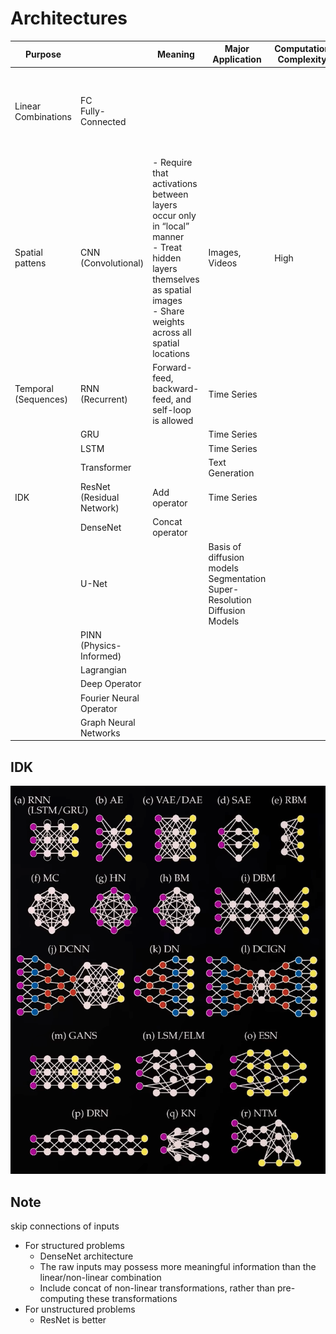 # Architectures

| Purpose                 |                                | Meaning                                                                                                                                                                          | Major<br />Application                                                                  | Computation<br />Complexity | Limitation                                                                         | Advantage                                                        |
| ----------------------- | ------------------------------ | -------------------------------------------------------------------------------------------------------------------------------------------------------------------------------- | --------------------------------------------------------------------------------------- | --------------------------- | ---------------------------------------------------------------------------------- | ---------------------------------------------------------------- |
| Linear Combinations     | FC<br />Fully-Connected        |                                                                                                                                                                                  |                                                                                         |                             | Poor scalability for large input sizes<br />Do not capture “intuitive” invariances |                                                                  |
| Spatial pattens         | CNN<br />(Convolutional)       | - Require that activations between layers occur only in “local” manner<br />- Treat hidden layers themselves as spatial images<br />- Share weights across all spatial locations | Images, Videos                                                                          | High                        |                                                                                    | Reduce parameter count<br />Capture [some] “natural” invariances |
| Temporal<br>(Sequences) | RNN<br />(Recurrent)           | Forward-feed, backward-feed, and self-loop is allowed                                                                                                                            | Time Series                                                                             |                             |                                                                                    |                                                                  |
|                         | GRU                            |                                                                                                                                                                                  | Time Series                                                                             |                             |                                                                                    |                                                                  |
|                         | LSTM                           |                                                                                                                                                                                  | Time Series                                                                             |                             |                                                                                    |                                                                  |
|                         | Transformer                    |                                                                                                                                                                                  | Text Generation                                                                         |                             |                                                                                    |                                                                  |
| IDK                     | ResNet<br />(Residual Network) | Add operator                                                                                                                                                                     | Time Series                                                                             |                             |                                                                                    |                                                                  |
|                         | DenseNet                       | Concat operator                                                                                                                                                                  |                                                                                         |                             |                                                                                    |                                                                  |
|                         | U-Net                          |                                                                                                                                                                                  | Basis of diffusion models<br />Segmentation<br />Super-Resolution<br />Diffusion Models |                             |                                                                                    |                                                                  |
|                         | PINN<br />(Physics-Informed)   |                                                                                                                                                                                  |                                                                                         |                             |                                                                                    |                                                                  |
|                         | Lagrangian                     |                                                                                                                                                                                  |                                                                                         |                             |                                                                                    |                                                                  |
|                         | Deep Operator                  |                                                                                                                                                                                  |                                                                                         |                             |                                                                                    |                                                                  |
|                         | Fourier Neural Operator        |                                                                                                                                                                                  |                                                                                         |                             |                                                                                    |                                                                  |
|                         | Graph Neural Networks          |                                                                                                                                                                                  |                                                                                         |                             |                                                                                    |                                                                  |

## IDK

![image-20240309214029828](./assets/image-20240309214029828.png)

## Note

skip connections of inputs

- For structured problems
	- DenseNet architecture
	- The raw inputs may possess more meaningful information than the linear/non-linear combination
	- Include concat of non-linear transformations, rather than pre-computing these transformations
- For unstructured problems
	- ResNet is better